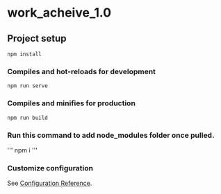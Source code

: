 # work_acheive_1.0

## Project setup
```
npm install
```

### Compiles and hot-reloads for development
```
npm run serve
```

### Compiles and minifies for production
```
npm run build
```

### Run this command to add node_modules folder once pulled.
 '''
 npm i
 '''

### Customize configuration
See [Configuration Reference](https://cli.vuejs.org/config/).
